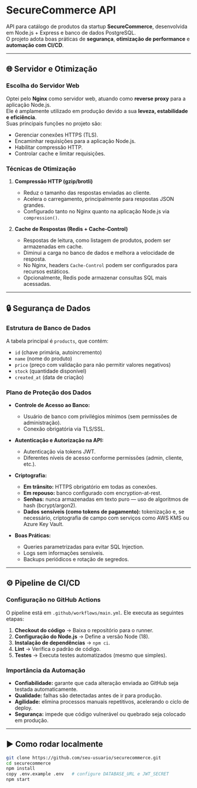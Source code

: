 # SecureCommerce API

API para catálogo de produtos da startup **SecureCommerce**, desenvolvida em Node.js + Express e banco de dados PostgreSQL.  
O projeto adota boas práticas de **segurança**, **otimização de performance** e **automação com CI/CD**.

---

## 🌐 Servidor e Otimização

### Escolha do Servidor Web
Optei pelo **Nginx** como servidor web, atuando como **reverse proxy** para a aplicação Node.js.  
Ele é amplamente utilizado em produção devido a sua **leveza, estabilidade e eficiência**.  
Suas principais funções no projeto são:
- Gerenciar conexões HTTPS (TLS).
- Encaminhar requisições para a aplicação Node.js.
- Habilitar compressão HTTP.
- Controlar cache e limitar requisições.

### Técnicas de Otimização

1. **Compressão HTTP (gzip/brotli)**  
   - Reduz o tamanho das respostas enviadas ao cliente.  
   - Acelera o carregamento, principalmente para respostas JSON grandes.  
   - Configurado tanto no Nginx quanto na aplicação Node.js via `compression()`.

2. **Cache de Respostas (Redis + Cache-Control)**  
   - Respostas de leitura, como listagem de produtos, podem ser armazenadas em cache.  
   - Diminui a carga no banco de dados e melhora a velocidade de resposta.  
   - No Nginx, headers `Cache-Control` podem ser configurados para recursos estáticos.  
   - Opcionalmente, Redis pode armazenar consultas SQL mais acessadas.

---

## 🔒 Segurança de Dados

### Estrutura de Banco de Dados
A tabela principal é `products`, que contém:
- `id` (chave primária, autoincremento)  
- `name` (nome do produto)  
- `price` (preço com validação para não permitir valores negativos)  
- `stock` (quantidade disponível)  
- `created_at` (data de criação)

### Plano de Proteção dos Dados
- **Controle de Acesso ao Banco:**  
  - Usuário de banco com privilégios mínimos (sem permissões de administração).  
  - Conexão obrigatória via TLS/SSL.  

- **Autenticação e Autorização na API:**  
  - Autenticação via tokens JWT.  
  - Diferentes níveis de acesso conforme permissões (admin, cliente, etc.).  

- **Criptografia:**  
  - **Em trânsito:** HTTPS obrigatório em todas as conexões.  
  - **Em repouso:** banco configurado com encryption-at-rest.  
  - **Senhas:** nunca armazenadas em texto puro — uso de algoritmos de hash (bcrypt/argon2).  
  - **Dados sensíveis (como tokens de pagamento):** tokenização e, se necessário, criptografia de campo com serviços como AWS KMS ou Azure Key Vault.  

- **Boas Práticas:**  
  - Queries parametrizadas para evitar SQL Injection.  
  - Logs sem informações sensíveis.  
  - Backups periódicos e rotação de segredos.  

---

## ⚙️ Pipeline de CI/CD

### Configuração no GitHub Actions
O pipeline está em `.github/workflows/main.yml`. Ele executa as seguintes etapas:

1. **Checkout do código** → Baixa o repositório para o runner.  
2. **Configuração do Node.js** → Define a versão Node (18).  
3. **Instalação de dependências** → `npm ci`.  
4. **Lint** → Verifica o padrão de código.  
5. **Testes** → Executa testes automatizados (mesmo que simples).  

### Importância da Automação
- **Confiabilidade:** garante que cada alteração enviada ao GitHub seja testada automaticamente.  
- **Qualidade:** falhas são detectadas antes de ir para produção.  
- **Agilidade:** elimina processos manuais repetitivos, acelerando o ciclo de deploy.  
- **Segurança:** impede que código vulnerável ou quebrado seja colocado em produção.  

---

## ▶️ Como rodar localmente

```bash
git clone https://github.com/seu-usuario/securecommerce.git
cd securecommerce
npm install
copy .env.example .env   # configure DATABASE_URL e JWT_SECRET
npm start

